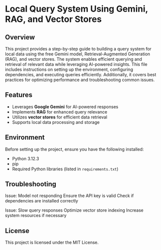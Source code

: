 # Local Query System Using Gemini, RAG, and Vector Stores

## Overview  
This project provides a step-by-step guide to building a query system for local data using the free Gemini model, Retrieval-Augmented Generation (RAG), and vector stores. The system enables efficient querying and retrieval of relevant data while leveraging AI-powered insights.  This file includes instructions on setting up the environment, configuring dependencies, and executing queries efficiently. Additionally, it covers best practices for optimizing performance and troubleshooting common issues.

## Features  
- Leverages **Google Gemini** for AI-powered responses  
- Implements **RAG** for enhanced query relevance  
- Utilizes **vector stores** for efficient data retrieval  
- Supports local data processing and storage

## Environment
Before setting up the project, ensure you have the following installed:  
- Python 3.12.3
- pip 
- Required Python libraries (listed in `requirements.txt`)

## Troubleshooting
Issue: Model not responding
       Ensure the API key is valid
       Check if dependencies are installed correctly

Issue: Slow query responses
       Optimize vector store indexing
       Increase system resources if necessary
## License
This project is licensed under the MIT License. 


